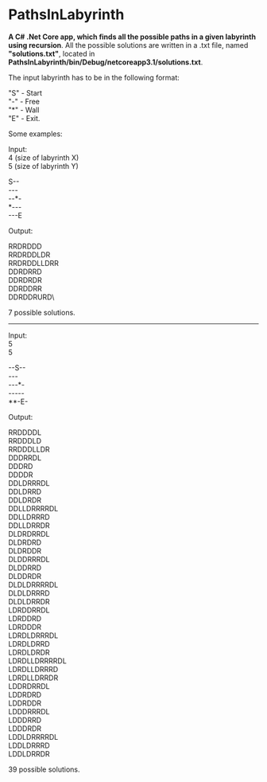 # PathsInLabyrinth

**A C# .Net Core app, which finds all the possible paths in a given labyrinth using recursion**. All the possible solutions are written in a .txt file, named **"solutions.txt"**, located in **PathsInLabyrinth/bin/Debug/netcoreapp3.1/solutions.txt**.

The input labyrinth has to be in the following format:

"S" - Start\
"-" - Free\
"*" - Wall\
"E" - Exit.
 
Some examples:

Input:\
4 (size of labyrinth X)\
5 (size of labyrinth Y)

S--*\
-*--\
--*-\
*---\
---E

Output:

RRDRDDD\
RRDRDDLDR\
RRDRDDLLDRR\
DDRDRRD\
DDRDRDR\
DDRDDRR\
DDRDDRURD\

7 possible solutions.

-------------------------------------------

Input:\
5\
5

--S--\
*--*-\
---*-\
-----\
**-E-

Output:

RRDDDDL\
RRDDDLD\
RRDDDLLDR\
DDDRRDL\
DDDRD\
DDDDR\
DDLDRRRDL\
DDLDRRD\
DDLDRDR\
DDLLDRRRRDL\
DDLLDRRRD\
DDLLDRRDR\
DLDRDRRDL\
DLDRDRD\
DLDRDDR\
DLDDRRRDL\
DLDDRRD\
DLDDRDR\
DLDLDRRRRDL\
DLDLDRRRD\
DLDLDRRDR\
LDRDDRRDL\
LDRDDRD\
LDRDDDR\
LDRDLDRRRDL\
LDRDLDRRD\
LDRDLDRDR\
LDRDLLDRRRRDL\
LDRDLLDRRRD\
LDRDLLDRRDR\
LDDRDRRDL\
LDDRDRD\
LDDRDDR\
LDDDRRRDL\
LDDDRRD\
LDDDRDR\
LDDLDRRRRDL\
LDDLDRRRD\
LDDLDRRDR

39 possible solutions.
